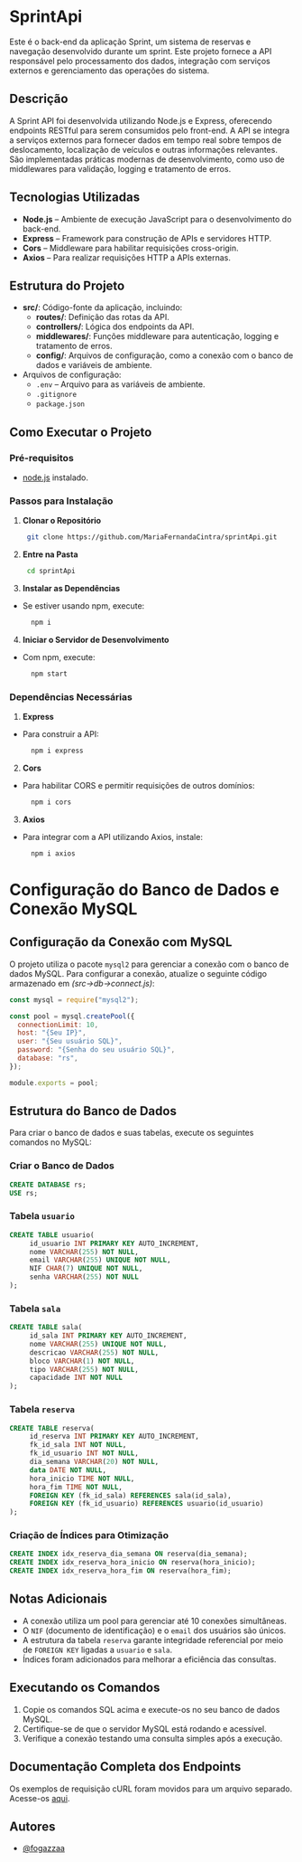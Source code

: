 # SprintApi

Este é o back-end da aplicação Sprint, um sistema de reservas e navegação desenvolvido durante um sprint. Este projeto fornece a API responsável pelo processamento dos dados, integração com serviços externos e gerenciamento das operações do sistema.

## Descrição

A Sprint API foi desenvolvida utilizando Node.js e Express, oferecendo endpoints RESTful para serem consumidos pelo front-end. A API se integra a serviços externos para fornecer dados em tempo real sobre tempos de deslocamento, localização de veículos e outras informações relevantes. São implementadas práticas modernas de desenvolvimento, como uso de middlewares para validação, logging e tratamento de erros.

## Tecnologias Utilizadas

- **Node.js** – Ambiente de execução JavaScript para o desenvolvimento do back-end.
- **Express** – Framework para construção de APIs e servidores HTTP.
- **Cors** – Middleware para habilitar requisições cross-origin.
- **Axios** – Para realizar requisições HTTP a APIs externas.

## Estrutura do Projeto

- **src/**: Código-fonte da aplicação, incluindo:
  - **routes/**: Definição das rotas da API.
  - **controllers/**: Lógica dos endpoints da API.
  - **middlewares/**: Funções middleware para autenticação, logging e tratamento de erros.
  - **config/**: Arquivos de configuração, como a conexão com o banco de dados e variáveis de ambiente.
- Arquivos de configuração:
  - `.env` – Arquivo para as variáveis de ambiente.
  - `.gitignore`
  - `package.json`

## Como Executar o Projeto

### Pré-requisitos

- [node.js](https://nodejs.org/) instalado.

### Passos para Instalação

1. **Clonar o Repositório**

   ```bash
    git clone https://github.com/MariaFernandaCintra/sprintApi.git

   ```

2. **Entre na Pasta**

   ```bash
    cd sprintApi
   ```

3. **Instalar as Dependências**

- Se estiver usando npm, execute:

  ```bash
    npm i
  ```

4. **Iniciar o Servidor de Desenvolvimento**

- Com npm, execute:
  ```bash
    npm start
  ```

### Dependências Necessárias

1. **Express**

- Para construir a API:

  ```bash
    npm i express
  ```

2. **Cors**

- Para habilitar CORS e permitir requisições de outros domínios:

  ```bash
    npm i cors
  ```

3. **Axios**

- Para integrar com a API utilizando Axios, instale:

  ```bash
    npm i axios
  ```

# Configuração do Banco de Dados e Conexão MySQL

## Configuração da Conexão com MySQL

O projeto utiliza o pacote `mysql2` para gerenciar a conexão com o banco de dados MySQL. Para configurar a conexão, atualize o seguinte código armazenado em *(src->db->connect.js)*:

```javascript
const mysql = require("mysql2");

const pool = mysql.createPool({
  connectionLimit: 10,
  host: "{Seu IP}",
  user: "{Seu usuário SQL}",
  password: "{Senha do seu usuário SQL}",
  database: "rs",
});

module.exports = pool;
```

## Estrutura do Banco de Dados

Para criar o banco de dados e suas tabelas, execute os seguintes comandos no MySQL:

### Criar o Banco de Dados
```sql
CREATE DATABASE rs;
USE rs;
```

### Tabela `usuario`
```sql
CREATE TABLE usuario(
     id_usuario INT PRIMARY KEY AUTO_INCREMENT,
     nome VARCHAR(255) NOT NULL,
     email VARCHAR(255) UNIQUE NOT NULL,
     NIF CHAR(7) UNIQUE NOT NULL,
     senha VARCHAR(255) NOT NULL
);
```

### Tabela `sala`
```sql
CREATE TABLE sala(
     id_sala INT PRIMARY KEY AUTO_INCREMENT,
     nome VARCHAR(255) UNIQUE NOT NULL,
     descricao VARCHAR(255) NOT NULL,
     bloco VARCHAR(1) NOT NULL,
     tipo VARCHAR(255) NOT NULL,
     capacidade INT NOT NULL
);
```

### Tabela `reserva`
```sql
CREATE TABLE reserva(
     id_reserva INT PRIMARY KEY AUTO_INCREMENT,
     fk_id_sala INT NOT NULL,
     fk_id_usuario INT NOT NULL,
     dia_semana VARCHAR(20) NOT NULL,
     data DATE NOT NULL,
     hora_inicio TIME NOT NULL,
     hora_fim TIME NOT NULL,
     FOREIGN KEY (fk_id_sala) REFERENCES sala(id_sala),
     FOREIGN KEY (fk_id_usuario) REFERENCES usuario(id_usuario)
);
```

### Criação de Índices para Otimização
```sql
CREATE INDEX idx_reserva_dia_semana ON reserva(dia_semana);
CREATE INDEX idx_reserva_hora_inicio ON reserva(hora_inicio);
CREATE INDEX idx_reserva_hora_fim ON reserva(hora_fim);
```

## Notas Adicionais
- A conexão utiliza um pool para gerenciar até 10 conexões simultâneas.
- O `NIF` (documento de identificação) e o `email` dos usuários são únicos.
- A estrutura da tabela `reserva` garante integridade referencial por meio de `FOREIGN KEY` ligadas a `usuario` e `sala`.
- Índices foram adicionados para melhorar a eficiência das consultas.

## Executando os Comandos
1. Copie os comandos SQL acima e execute-os no seu banco de dados MySQL.
2. Certifique-se de que o servidor MySQL está rodando e acessível.
3. Verifique a conexão testando uma consulta simples após a execução.

## Documentação Completa dos Endpoints

Os exemplos de requisição cURL foram movidos para um arquivo separado. Acesse-os [aqui](https://github.com/Fogazzaa/minhasReservasV2/sprintApi/blob/main/CURLS.md).

## Autores

- [@fogazzaa](https://github.com/Fogazzaa)